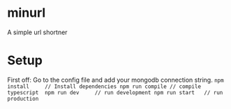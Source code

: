 # minurl
A simple url shortner
# Setup
First off: Go to the config file and add your mongodb connection string.
``
npm install     // Install dependencies
npm run compile // compile typescript 
npm run dev     // run development
npm run start   // run production
``

